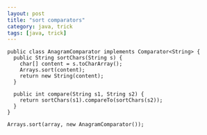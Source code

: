 ```yaml
---
layout: post
title: "sort comparators"
category: java, trick
tags: [java, trick]
---
```

    public class AnagramComparator implements Comparator<String> {
      public String sortChars(String s) {
        char[] content = s.toCharArray();
        Arrays.sort(content);
        return new String(content);
      }
    
      public int compare(String s1, String s2) {
        return sortChars(s1).compareTo(sortChars(s2));
      }
    }

    Arrays.sort(array, new AnagramComparator());
